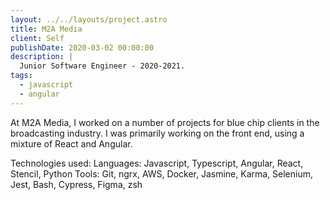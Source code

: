 ```yaml
---
layout: ../../layouts/project.astro
title: M2A Media
client: Self
publishDate: 2020-03-02 00:00:00
description: |
  Junior Software Engineer - 2020-2021.
tags:
  - javascript
  - angular
---
```


At M2A Media, I worked on a number of projects for blue chip clients in the broadcasting industry. I was primarily working on the front end, using a mixture of React and Angular.

Technologies used:
Languages: Javascript, Typescript, Angular, React, Stencil, Python
Tools: Git, ngrx, AWS, Docker, Jasmine, Karma, Selenium, Jest, Bash, Cypress, Figma, zsh
